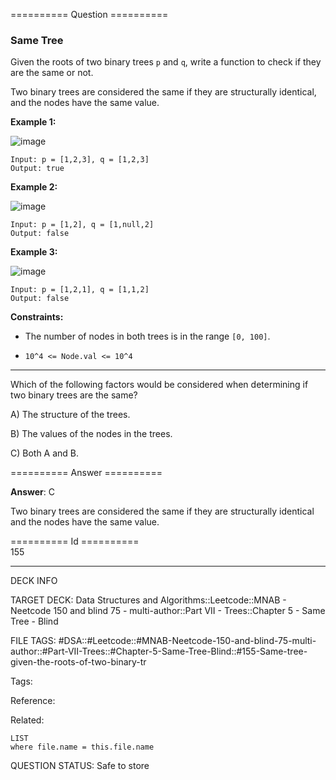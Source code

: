 ========== Question ==========  

### Same Tree

Given the roots of two binary trees `p` and `q`, write a function to check if they are the same or not.

Two binary trees are considered the same if they are structurally identical, and the nodes have the same value.

**Example 1:**

![image](https://imagedelivery.net/CLfkmk9Wzy8_9HRyug4EVA/1168b33f-0718-49d2-3991-d2e92b1ae500/public)

```
Input: p = [1,2,3], q = [1,2,3]
Output: true
```

**Example 2:**

![image](https://imagedelivery.net/CLfkmk9Wzy8_9HRyug4EVA/753a6eeb-7153-4c61-096f-438a4ccd9400/public)

```
Input: p = [1,2], q = [1,null,2]
Output: false
```

**Example 3:**

![image](https://imagedelivery.net/CLfkmk9Wzy8_9HRyug4EVA/76cda15a-858b-4702-d319-badd1fb6da00/public)

```
Input: p = [1,2,1], q = [1,1,2]
Output: false
```

**Constraints:**

-   The number of nodes in both trees is in the range `[0, 100]`.

-   `10^4 <= Node.val <= 10^4`

---

Which of the following factors would be considered when determining if two binary trees are the same?

A) The structure of the trees.

B) The values of the nodes in the trees.

C) Both A and B.  

========== Answer ==========  

**Answer**: C

Two binary trees are considered the same if they are structurally identical and the nodes have the same value.

========== Id ==========  
155

---

DECK INFO

TARGET DECK: Data Structures and Algorithms::Leetcode::MNAB - Neetcode 150 and blind 75 - multi-author::Part VII - Trees::Chapter 5 - Same Tree - Blind

FILE TAGS: #DSA::#Leetcode::#MNAB-Neetcode-150-and-blind-75-multi-author::#Part-VII-Trees::#Chapter-5-Same-Tree-Blind::#155-Same-tree-given-the-roots-of-two-binary-tr

Tags:

Reference:

Related:

```dataview
LIST
where file.name = this.file.name
```

QUESTION STATUS: Safe to store
